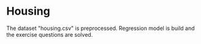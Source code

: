 # Housing
The dataset "housing.csv" is preprocessed.
Regression model is build and the exercise questions are solved.
